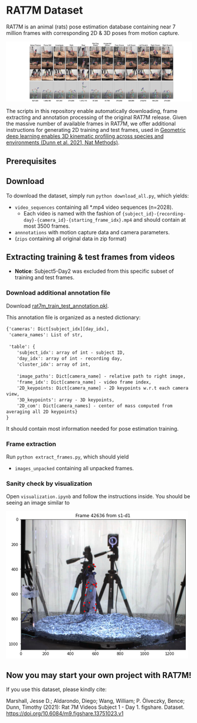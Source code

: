 #  RAT7M Dataset 

RAT7M is an animal (rats) pose estimation database containing near 7 million frames with corresponding 2D & 3D poses from motion capture. 

![RAT7M Overview](commons/rat7m.jpeg)

The scripts in this repository enable automatically downloading, frame extracting and annotation processing of the original RAT7M release. Given the massive number of available frames in RAT7M, we offer additional instructions for generating 2D training and test frames, used in [Geometric deep learning enables 3D kinematic profiling across species and environments (Dunn et al. 2021, Nat Methods)](https://www.nature.com/articles/s41592-021-01106-6). 

## Prerequisites


## Download
To download the dataset, simply run `python download_all.py`, which yields:
* `video_sequences` containing all *.mp4 video sequences (n=2028).
    * Each video is named with the fashion of `{subject_id}-{recording-day}-{camera_id}-{starting_frame_idx}.mp4` and should contain at most 3500 frames.
* `annnotations` with motion capture data and camera parameters.
* (`zips` containing all original data in zip format)

## Extracting training & test frames from videos
* **Notice**: Subject5-Day2 was excluded from this specific subset of training and test frames.

### Download additional annotation file
Download [rat7m_train_test_annotation.pkl](https://drive.google.com/file/d/1oNctPQ8wDI-gjo7tvEI7Sip1HTBkd18a/view?usp=sharing).

This annotation file is organized as a nested dictionary:
```
{'cameras': Dict[subject_idx][day_idx],
 'camera_names': List of str,

 'table': {
    'subject_idx': array of int - subject ID,
    'day_idx': array of int - recording day, 
    'cluster_idx': array of int, 

    'image_paths': Dict[camera_name] - relative path to right image,
    'frame_idx': Dict[camera_name] - video frame index,
    '2D_keypoints: Dict[camera_name] - 2D keypoints w.r.t each camera view,
    '3D_keypoints': array - 3D keypoints,
    '2D_com': Dict[camera_names] - center of mass computed from averaging all 2D keypoints}
}
```
It should contain most information needed for pose estimation training.

### Frame extraction
Run `python extract_frames.py`, which should yield
* `images_unpacked` containing all unpacked frames.

### Sanity check by visualization
Open `visualization.ipynb` and follow the instructions inside. You should be seeing an image similar to 

![sample_frame](commons/sample_frame.png)

## Now you may start your own project with RAT7M!
If you use this dataset, please kindly cite:

Marshall, Jesse D.; Aldarondo, Diego; Wang, William; P. Ölveczky, Bence; Dunn, Timothy (2021): Rat 7M Videos Subject 1 - Day 1. figshare. Dataset. https://doi.org/10.6084/m9.figshare.13751023.v1 